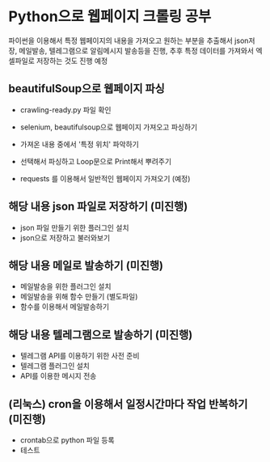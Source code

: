 # Python으로 웹페이지 크롤링 공부

파이썬을 이용해서 특정 웹페이지의 내용을 가져오고 원하는 부분을 추출해서 json저장, 메일발송, 텔레그램으로 알림메시지 발송등을 진행,
추후 특정 데이터를 가져와서 엑셀파일로 저장하는 것도 진행 예정 

## beautifulSoup으로 웹페이지 파싱  
 - crawling-ready.py 파일 확인 
 - selenium, beautifulsoup으로 웹페이지 가져오고 파싱하기 
 - 가져온 내용 중에서 '특정 위치' 파악하기 
 - 선택해서 파싱하고 Loop문으로 Print해서 뿌려주기 

 - requests 를 이용해서 일반적인 웹페이지 가져오기 (예정)
 
## 해당 내용 json 파일로 저장하기 (미진행)
 - json 파일 만들기 위한 플러그인 설치 
 - json으로 저장하고 불러와보기 

## 해당 내용 메일로 발송하기 (미진행)
 - 메일발송을 위한 플러그인 설치 
 - 메일발송을 위해 함수 만들기 (별도파일) 
 - 함수를 이용해서 메일발송하기 

## 해당 내용 텔레그램으로 발송하기 (미진행)
 - 텔레그램 API를 이용하기 위한 사전 준비 
 - 텔레그램 플러그인 설치 
 - API를 이용한 메시지 전송 
 
## (리눅스) cron을 이용해서 일정시간마다 작업 반복하기 (미진행)
 - crontab으로 python 파일 등록 
 - 테스트 
